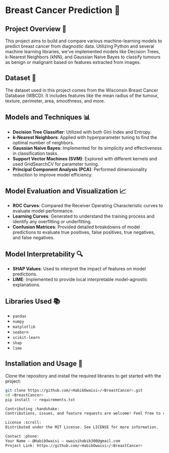 # Breast Cancer Prediction :microscope:

## Project Overview :page_facing_up:
This project aims to build and compare various machine-learning models to predict breast cancer from diagnostic data. Utilizing Python and several machine learning libraries, we've implemented models like Decision Trees, k-Nearest Neighbors (kNN), and Gaussian Naive Bayes to classify tumours as benign or malignant based on features extracted from images.

## Dataset :floppy_disk:
The dataset used in this project comes from the Wisconsin Breast Cancer Database (WBCD). It includes features like the mean radius of the tumour, texture, perimeter, area, smoothness, and more.

## Models and Techniques :bar_chart:
- **Decision Tree Classifier**: Utilized with both Gini Index and Entropy.
- **k-Nearest Neighbors**: Applied with hyperparameter tuning to find the optimal number of neighbors.
- **Gaussian Naive Bayes**: Implemented for its simplicity and effectiveness in classification tasks.
- **Support Vector Machines (SVM)**: Explored with different kernels and used GridSearchCV for parameter tuning.
- **Principal Component Analysis (PCA)**: Performed dimensionality reduction to improve model efficiency.

## Model Evaluation and Visualization :chart_with_upwards_trend:
- **ROC Curves**: Compared the Receiver Operating Characteristic curves to evaluate model performance.
- **Learning Curves**: Generated to understand the training process and identify any overfitting or underfitting.
- **Confusion Matrices**: Provided detailed breakdowns of model predictions to evaluate true positives, false positives, true negatives, and false negatives.

## Model Interpretability :mag:
- **SHAP Values**: Used to interpret the impact of features on model predictions.
- **LIME**: Implemented to provide local interpretable model-agnostic explanations.

## Libraries Used :books:
- `pandas`
- `numpy`
- `matplotlib`
- `seaborn`
- `scikit-learn`
- `shap`
- `lime`

## Installation and Usage :wrench:
Clone the repository and install the required libraries to get started with the project:
```bash
git clone https://github.com/<HabibOwaisi>/<BreastCancer>.git
cd <BreastCancer>
pip install -r requirements.txt

Contributing :handshake:
Contributions, issues, and feature requests are welcome! Feel free to check issues page.

License :scroll:
Distributed under the MIT License. See LICENSE for more information.

Contact :phone:
Your Name – @HabibOwaisi – owaisihabib300@gmail.com
Project Link: https://github.com/<HabibOwaisi>/<BreastCancer>
